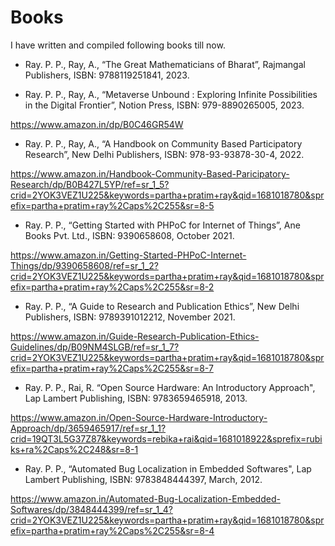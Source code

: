 # Books


I have written and compiled following books till now.


*	Ray. P. P., Ray, A., “The Great Mathematicians of Bharat”, Rajmangal Publishers, ISBN: 9788119251841, 2023.

*	Ray. P. P., Ray, A., “Metaverse Unbound : Exploring Infinite Possibilities in the Digital Frontier”, Notion Press, ISBN: 979-8890265005, 2023.

https://www.amazon.in/dp/B0C46GR54W

*	Ray. P. P., Ray, A., “A Handbook on Community Based Participatory Research”, New Delhi Publishers, ISBN: 978-93-93878-30-4, 2022. 

https://www.amazon.in/Handbook-Community-Based-Paricipatory-Research/dp/B0B427L5YP/ref=sr_1_5?crid=2YOK3VEZ1U225&keywords=partha+pratim+ray&qid=1681018780&sprefix=partha+pratim+ray%2Caps%2C255&sr=8-5


*	Ray. P. P., “Getting Started with PHPoC for Internet of Things”, Ane Books Pvt. Ltd., ISBN: 9390658608, October 2021.

https://www.amazon.in/Getting-Started-PHPoC-Internet-Things/dp/9390658608/ref=sr_1_2?crid=2YOK3VEZ1U225&keywords=partha+pratim+ray&qid=1681018780&sprefix=partha+pratim+ray%2Caps%2C255&sr=8-2

*	Ray. P. P., “A Guide to Research and Publication Ethics”, New Delhi Publishers, ISBN: 9789391012212, November 2021. 

https://www.amazon.in/Guide-Research-Publication-Ethics-Guidelines/dp/B09NM4SLGB/ref=sr_1_7?crid=2YOK3VEZ1U225&keywords=partha+pratim+ray&qid=1681018780&sprefix=partha+pratim+ray%2Caps%2C255&sr=8-7

*	Ray. P. P., Rai, R. “Open Source Hardware: An Introductory Approach", Lap Lambert Publishing, ISBN: 9783659465918, 2013.

https://www.amazon.in/Open-Source-Hardware-Introductory-Approach/dp/3659465917/ref=sr_1_1?crid=19QT3L5G37Z87&keywords=rebika+rai&qid=1681018922&sprefix=rubiks+ra%2Caps%2C248&sr=8-1

*	Ray. P. P., “Automated Bug Localization in Embedded Softwares", Lap Lambert Publishing, ISBN: 9783848444397, March, 2012.

https://www.amazon.in/Automated-Bug-Localization-Embedded-Softwares/dp/3848444399/ref=sr_1_4?crid=2YOK3VEZ1U225&keywords=partha+pratim+ray&qid=1681018780&sprefix=partha+pratim+ray%2Caps%2C255&sr=8-4
